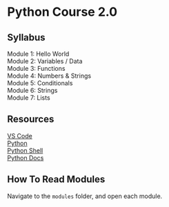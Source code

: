 # Python Course 2.0

## Syllabus
Module 1: Hello World  
Module 2: Variables / Data  
Module 3: Functions  
Module 4: Numbers & Strings  
Module 5: Conditionals  
Module 6: Strings  
Module 7: Lists  

## Resources
[VS Code](https://code.visualstudio.com/)  
[Python](https://www.python.org/)  
[Python Shell](https://www.python.org/shell/)  
[Python Docs](https://docs.python.org/3/)  

## How To Read Modules
Navigate to the `modules` folder, and open each module.
